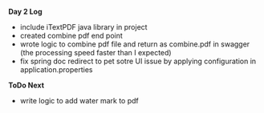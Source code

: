 **Day 2 Log**
- include iTextPDF java library in project
- created combine pdf end point
- wrote logic to combine pdf file and return as combine.pdf in swagger (the processing speed faster than I expected)
- fix spring doc redirect to pet sotre UI issue by applying configuration in application.properties


**ToDo Next**
- write logic to add water mark to pdf